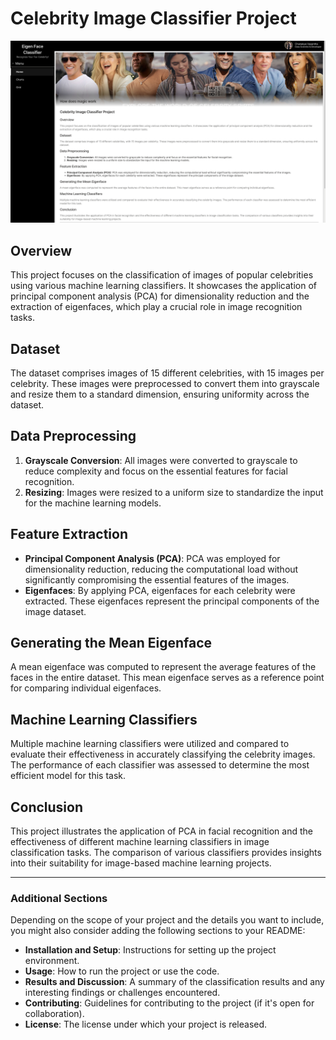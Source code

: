 # Celebrity Image Classifier Project
![Alt text](image.png)

## Overview
This project focuses on the classification of images of popular celebrities using various machine learning classifiers. It showcases the application of principal component analysis (PCA) for dimensionality reduction and the extraction of eigenfaces, which play a crucial role in image recognition tasks.

## Dataset
The dataset comprises images of 15 different celebrities, with 15 images per celebrity. These images were preprocessed to convert them into grayscale and resize them to a standard dimension, ensuring uniformity across the dataset.

## Data Preprocessing
1. **Grayscale Conversion**: All images were converted to grayscale to reduce complexity and focus on the essential features for facial recognition.
2. **Resizing**: Images were resized to a uniform size to standardize the input for the machine learning models.

## Feature Extraction
- **Principal Component Analysis (PCA)**: PCA was employed for dimensionality reduction, reducing the computational load without significantly compromising the essential features of the images.
- **Eigenfaces**: By applying PCA, eigenfaces for each celebrity were extracted. These eigenfaces represent the principal components of the image dataset.

## Generating the Mean Eigenface
A mean eigenface was computed to represent the average features of the faces in the entire dataset. This mean eigenface serves as a reference point for comparing individual eigenfaces.

## Machine Learning Classifiers
Multiple machine learning classifiers were utilized and compared to evaluate their effectiveness in accurately classifying the celebrity images. The performance of each classifier was assessed to determine the most efficient model for this task.

## Conclusion
This project illustrates the application of PCA in facial recognition and the effectiveness of different machine learning classifiers in image classification tasks. The comparison of various classifiers provides insights into their suitability for image-based machine learning projects.

---

### Additional Sections
Depending on the scope of your project and the details you want to include, you might also consider adding the following sections to your README:

- **Installation and Setup**: Instructions for setting up the project environment.
- **Usage**: How to run the project or use the code.
- **Results and Discussion**: A summary of the classification results and any interesting findings or challenges encountered.
- **Contributing**: Guidelines for contributing to the project (if it's open for collaboration).
- **License**: The license under which your project is released.

